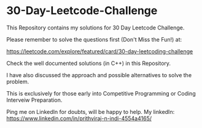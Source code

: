 # 30-Day-Leetcode-Challenge
This Repository contains my solutions for 30 Day Leetcode Challenge.

Please remember to solve the questions first (Don't Miss the Fun!) at:

https://leetcode.com/explore/featured/card/30-day-leetcoding-challenge

Check the well documented solutions (in C++) in this Repository.

I have also discussed the approach and possible alternatives to solve the problem.

This is exclusively for those early into Competitive Programming or Coding Interveiw Preparation.

Ping me on LinkedIn for doubts, will be happy to help.
My linkedIn: https://www.linkedin.com/in/prithviraj-n-indi-4554a4165/
